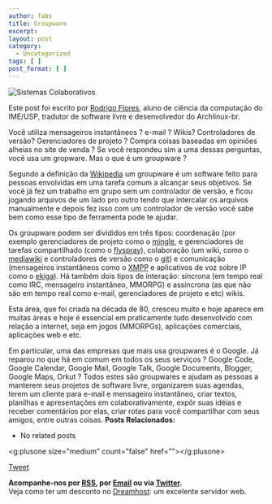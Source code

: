 ```yaml
---
author: fabs
title: Groupware
excerpt:
layout: post
category:
  - Uncategorized
tags: [ ]
post_format: [ ]
---
```

![][1]

Este post foi escrito por [Rodrigo Flores][2], aluno de ciência da computação do IME/USP, tradutor de software livre e desenvolvedor do Archlinux-br.

Você utiliza mensageiros instantâneos ? e-mail ? Wikis? Controladores de versão? Gerenciadores de projeto ? Compra coisas baseadas em opiniões alheias no site de venda ? Se você respondeu sim a uma dessas perguntas, você usa um gropware. Mas o que é um groupware ?

Segundo a definição da [Wikipedia][3] um groupware é um software feito para pessoas envolvidas em uma tarefa comum a alcançar seus objetivos. Se você já fez um trabalho em grupo sem um controlador de versão, e ficou jogando arquivos de um lado pro outro tendo que intercalar os arquivos manualmente e depois fez isso com um controlador de versão você sabe bem como esse tipo de ferramenta pode te ajudar.

Os groupware podem ser divididos em três tipos: coordenação (por exemplo gerenciadores de projeto como o [mingle][4], e gerenciadores de tarefas compartilhado (como o [flyspray][5]), colaboração (um wiki, como o [mediawiki][6] e controladores de versão como o [git][7]) e comunicação (mensageiros instantâneos como o [XMPP][8] e aplicativos de voz sobre IP como o [ekiga][9]). Há também dois tipos de interação: síncrona (em tempo real como IRC, mensageiro instantâneo, MMORPG) e assíncrona (as que não são em tempo real como e-mail, gerenciadores de projeto e etc) wikis.

Esta área, que foi criada na década de 80, cresceu muito e hoje aparece em muitas áreas e hoje é essencial em praticamente tudo desenvolvido com relação a internet, seja em jogos (MMORPGs), aplicações comerciais, aplicações web e etc.

Em particular, uma das empresas que mais usa groupwares é o Google. Já reparou no que há em comum em todos os seus serviços ? Google Code, Google Calendar, Google Mail, Google Talk, Google Documents, Blogger, Google Maps, Orkut ? Todos estes são groupwares e ajudam as pessoas a manterem seus projetos de software livre, organizarem suas agendas, terem um cliente para e-mail e mensageiro instantâneo, criar textos, planilhas e apresentações em colaborativamente, expôr suas idéias e receber comentários por elas, criar rotas para você compartilhar com seus amigos, entre outras coisas. 
**Posts Relacionados:** 
*   No related posts

<g:plusone size="medium" count="false" href=""></g:plusone> 

[Tweet][10] 





**Acompanhe-nos por [ RSS][11], por [Email][12] ou via [Twitter][13].**  
Veja como ter um desconto no [Dreamhost][14]: um excelente servidor web.

 [1]: http://upload.wikimedia.org/wikipedia/commons/9/9b/Tom-Rodden-Espa%C3%A7o-Colaborativo.jpg "Sistemas Colaborativos"
 [2]: http://blog.rodrigoflores.org
 [3]: https://secure.wikimedia.org/wikipedia/en/wiki/Groupware
 [4]: http://studios.thoughtworks.com/mingle-agile-project-management
 [5]: http://flyspray.org
 [6]: http://www.mediawiki.org/wiki/MediaWiki
 [7]: http://git-scm.com/
 [8]: http://xmpp.org/
 [9]: http://www.gnomemeeting.org/
 [10]: https://twitter.com/share
 [11]: http://feeds.feedburner.com/VidaGeek
 [12]: http://feedburner.google.com/fb/a/mailverify?uri=VidaGeek&loc=pt_BR
 [13]: http://twitter.com/blogvidageek
 [14]: http://vidageek.net/dreamhost/